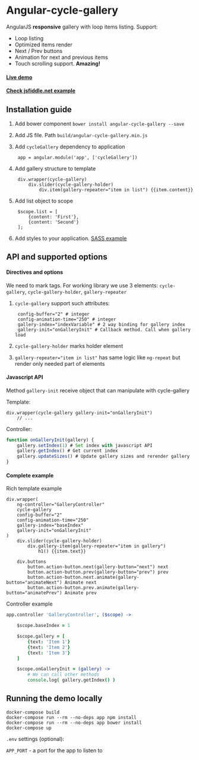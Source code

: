 # Angular-cycle-gallery 

AngularJS **responsive** gallery with loop items listing. Support:
- Loop listing
- Optimized items render
- Next / Prev buttons
- Animation for next and previous items 
- Touch scrolling support. **Amazing!**

#### [Live demo](http://angular-cycle-gallery.rademade.com)

#### [Check jsfiddle.net example](https://jsfiddle.net/08b8uonz/5/)

## Installation guide

1. Add bower component `bower install angular-cycle-gallery --save`
2. Add JS  file. Path `build/angular-cycle-gallery.min.js`
3. Add `cycleGallery` dependency to application

		app = angular.module('app', ['cycleGallery'])

4. Add gallery structure to template

        div.wrapper(cycle-gallery)
            div.slider(cycle-gallery-holder)
                div.item(gallery-repeater="item in list") {{item.content}}

5. Add list object to scope

		$scope.list = [
			{content: 'First'},
			{content: 'Second'}
		];

6. Add styles to your application. [SASS example](https://github.com/Rademade/angular-cycle-gallery/blob/master/src/sass/import.sass)

## API and supported options

#### Directives and options

 We need to mark tags. For working library we use 3 elements: `cycle-gallery`, `cycle-gallery-holder`, `gallery-repeater`

1. `cycle-gallery` support such attributes:

		config-buffer="2" # integer
	    config-animation-time="250" # integer
	    gallery-index="indexVariable" # 2 way binding for gallery index
	    gallery-init="onGalleryInit" # Callback method. Call when gallery load

2. `cycle-gallery-holder` marks holder element
3. `gallery-repeater="item in list"` has same logic like `ng-repeat` but render only needed part of elements


#### Javascript API

Method `gallery-init` receive object that can manipulate with cycle-gallery

Template:
```slim
div.wrapper(cycle-gallery gallery-init="onGalleryInit")
    // ...
```

Controller:
```javascript
function onGalleryInit(gallery) {
	gallery.setIndex(1) # Set index with javascript API
	gallery.getIndex() # Get current index
	gallery.updateSizes() # Update gallery sizes and rerender gallery
}
```

#### Complete example

Rich template example
```slim
div.wrapper(
	ng-controller="GalleryController"
    cycle-gallery
    config-buffer="2"
    config-animation-time="250"
    gallery-index="baseIndex"
    gallery-init="onGalleryInit"
)
    div.slider(cycle-gallery-holder)
        div.gallery-item(gallery-repeater="item in gallery")
	        h1() {{item.text}}

	div.buttons
	    button.action-button.next(gallery-button="next") next
	    button.action-button.prev(gallery-button="prev") prev
	    button.action-button.next.animate(gallery-button="animateNext") Animate next
	    button.action-button.prev.animate(gallery-button="animatePrev") Animate prev
```

Controller example
```coffee
app.controller 'GalleryController', ($scope) ->

	$scope.baseIndex = 1

	$scope.gallery = [
	    {text: 'Item 1'}
	    {text: 'Item 2'}
	    {text: 'Item 3'}
	]

	$scope.onGalleryInit = (gallery) ->
		# We can call other methods
		console.log( gallery.getIndex() )
```

## Running the demo locally

```
docker-compose build
docker-compose run --rm --no-deps app npm install
docker-compose run --rm --no-deps app bower install
docker-compose up
```

`.env` settings (optional):

`APP_PORT` - a port for the app to listen to<br>
